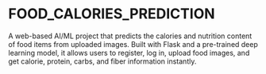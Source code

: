 # FOOD_CALORIES_PREDICTION
A web-based AI/ML project that predicts the calories and nutrition content of food items from uploaded images. Built with Flask and a pre-trained deep learning model, it allows users to register, log in, upload food images, and get calorie, protein, carbs, and fiber information instantly.
